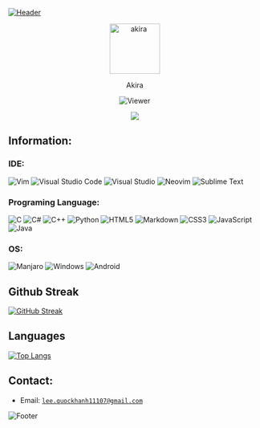[![Header](https://capsule-render.vercel.app/api?type=waving&color=5865F2&height=120&fontAlignY=25&section=header&fontAlign=25&animation=twinkling&text=Welcome%20to%20my%20GitHub%20profile!&fontSize=24&fontColor=fff)](#)

<p align="center"><img src="https://encrypted-tbn0.gstatic.com/images?q=tbn:ANd9GcQXw1swEyVEekRQ1J3Z52eXNw-6zu0EGIGFdCTke7oKsUx12THRpq70Tz7DuEilWe9L2Kk&usqp=CAU" width="100" height="100" alt="akira"></p>
<p align="center">Akira</p>
<p align="center"><img src="https://komarev.com/ghpvc/?username=Akira&label=Viewer:" alt="Viewer"></p>

<div align="center">
  <a href="#">
    <img src="https://readme-typing-svg.herokuapp.com/?lines=Hello+my+friends+!;My+name+is+Akira;And+I+am+a+Web+Developer;Thank+for+reading+and+love+you+so+much+!&center=true&width=450&height=45"/>
  </a>
</div>

## Information:
<!-- ### Belong to:
- <a href="https://github.com/J4F-Studio">C4F Studio</a> -->

### IDE:
![Vim](https://img.shields.io/badge/VIM-%2311AB00.svg?style=for-the-badge&logo=vim&logoColor=white)
![Visual Studio Code](https://img.shields.io/badge/Visual%20Studio%20Code-0078d7.svg?style=for-the-badge&logo=visual-studio-code&logoColor=white)
![Visual Studio](https://img.shields.io/badge/Visual%20Studio-5C2D91.svg?style=for-the-badge&logo=visual-studio&logoColor=white)
![Neovim](https://img.shields.io/badge/NeoVim-%2357A143.svg?&style=for-the-badge&logo=neovim&logoColor=white)
![Sublime Text](https://img.shields.io/badge/sublime_text-%23575757.svg?style=for-the-badge&logo=sublime-text&logoColor=important)

### Programing Language:
![C](https://img.shields.io/badge/c-%2300599C.svg?style=for-the-badge&logo=c&logoColor=white)
![C#](https://img.shields.io/badge/c%23-%23239120.svg?style=for-the-badge&logo=c-sharp&logoColor=white)
![C++](https://img.shields.io/badge/c++-%2300599C.svg?style=for-the-badge&logo=c%2B%2B&logoColor=white)
![Python](https://img.shields.io/badge/python-3670A0?style=for-the-badge&logo=python&logoColor=ffdd54)
![HTML5](https://img.shields.io/badge/html5-%23E34F26.svg?style=for-the-badge&logo=html5&logoColor=white)
![Markdown](https://img.shields.io/badge/markdown-%23000000.svg?style=for-the-badge&logo=markdown&logoColor=white)
![CSS3](https://img.shields.io/badge/css3-%231572B6.svg?style=for-the-badge&logo=css3&logoColor=white)
![JavaScript](https://img.shields.io/badge/javascript-%23323330.svg?style=for-the-badge&logo=javascript&logoColor=%23F7DF1E)
![Java](https://img.shields.io/badge/java-%23ED8B00.svg?style=for-the-badge&logo=java&logoColor=white)

### OS:
![Manjaro](https://img.shields.io/badge/Manjaro-35BF5C?style=for-the-badge&logo=Manjaro&logoColor=white)
![Windows](https://img.shields.io/badge/Windows-0078D6?style=for-the-badge&logo=windows&logoColor=white)
![Android](https://img.shields.io/badge/Android-3DDC84?style=for-the-badge&logo=android&logoColor=white)

## Github Streak
[![GitHub Streak](http://github-readme-streak-stats.herokuapp.com?user=ooAkira&theme=radical)](https://www.github.com/ooAkira)

<!-- ## Github Stats
[![ooAkira's GitHub stats](https://github-readme-stats.vercel.app/api?username=ooAkira&count_private=true&show_icons=true&theme=radical)](https://www.github.com/ooAkira) -->

## Languages
[![Top Langs](https://github-readme-stats.vercel.app/api/top-langs/?username=ooAkira&&langs_count=10&theme=radical&hide=html&layout=compact)](https://www.github.com/ooAkira)

## Contact:
- Email: <code>lee.quockhanh11107@gmail.com</code>

![Footer](https://capsule-render.vercel.app/api?type=waving&color=5865F2&height=120&fontAlignY=75&section=footer&fontAlign=25&animation=twinkling&text=That%27s%20all,%20have%20a%20good%20day!&fontSize=24&fontColor=fff)
